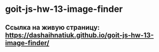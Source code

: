 # goit-js-hw-13-image-finder
## Ссылка на живую страницу: https://dashaihnatiuk.github.io/goit-js-hw-13-image-finder/

